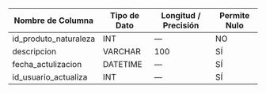 | Nombre de Columna | Tipo de Dato | Longitud / Precisión | Permite Nulo |
| --- | --- | --- | --- |
| id_produto_naturaleza | INT | — | NO |
| descripcion | VARCHAR | 100 | SÍ |
| fecha_actulizacion | DATETIME | — | SÍ |
| id_usuario_actualiza | INT | — | SÍ |